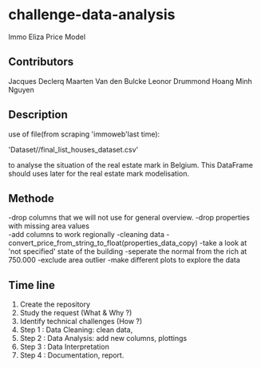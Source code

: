# challenge-data-analysis
Immo Eliza Price Model 

## Contributors
Jacques Declerq
Maarten Van den Bulcke
Leonor Drummond
Hoang Minh Nguyen

## Description
use of file(from scraping 'immoweb'last time):

'Dataset//final_list_houses_dataset.csv' 

to analyse the situation of the real estate mark in Belgium. This DataFrame should uses later for the real estate mark modelisation.

## Methode
-drop columns that we will not use for general overview.
-drop properties with missing area values    
-add columns to work regionally
-cleaning data
-convert_price_from_string_to_float(properties_data_copy)
-take a look at 'not specified' state of the building
-seperate the normal from the rich at 750.000
-exclude area outlier
-make different plots to explore the data

## Time line
1. Create the repository
2. Study the request (What & Why ?)
3. Identify technical challenges (How ?)
4. Step 1 : Data Cleaning: clean data, 
5. Step 2 : Data Analysis: add new columns, plottings
6. Step 3 : Data Interpretation
7. Step 4 : Documentation, report.
    
